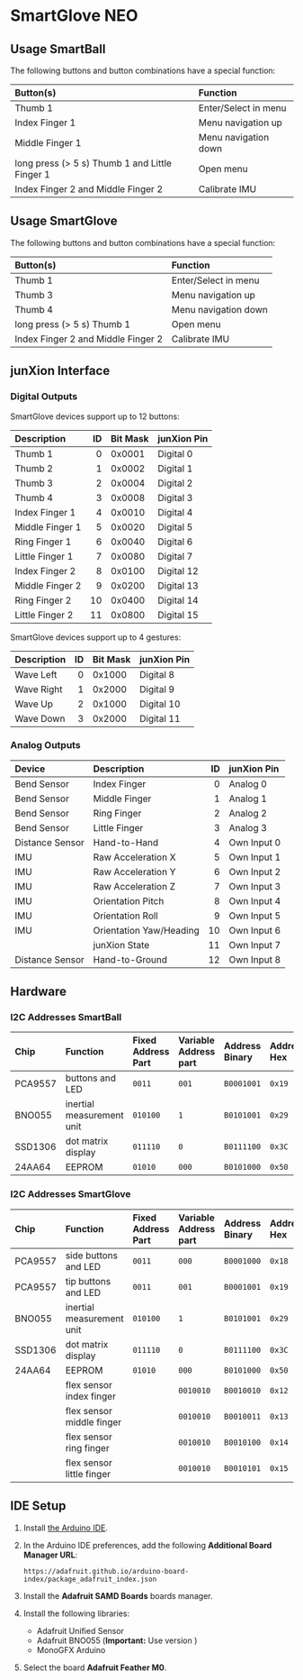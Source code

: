 # SmartGlove NEO

## Usage SmartBall

The following buttons and button combinations have a special function:

| Button(s)                                      | Function             |
|:---------------------------------------------- |:-------------------- |
| Thumb 1                                        | Enter/Select in menu |
| Index Finger 1                                 | Menu navigation up   |
| Middle Finger 1                                | Menu navigation down |
| long press (> 5 s) Thumb 1 and Little Finger 1 | Open menu            |
| Index Finger 2 and Middle Finger 2             | Calibrate IMU        |

## Usage SmartGlove

The following buttons and button combinations have a special function:

| Button(s)                          | Function             |
|:---------------------------------- |:-------------------- |
| Thumb 1                            | Enter/Select in menu |
| Thumb 3                            | Menu navigation up   |
| Thumb 4                            | Menu navigation down |
| long press (> 5 s) Thumb 1         | Open menu            |
| Index Finger 2 and Middle Finger 2 | Calibrate IMU        |

## junXion Interface

### Digital Outputs

SmartGlove devices support up to 12 buttons:

| Description     |  ID | Bit Mask | junXion Pin |
|:--------------- | ---:|:-------- |:----------- |
| Thumb 1         |   0 | 0x0001   | Digital 0   |
| Thumb 2         |   1 | 0x0002   | Digital 1   |
| Thumb 3         |   2 | 0x0004   | Digital 2   |
| Thumb 4         |   3 | 0x0008   | Digital 3   |
| Index Finger 1  |   4 | 0x0010   | Digital 4   |
| Middle Finger 1 |   5 | 0x0020   | Digital 5   |
| Ring Finger 1   |   6 | 0x0040   | Digital 6   |
| Little Finger 1 |   7 | 0x0080   | Digital 7   |
| Index Finger 2  |   8 | 0x0100   | Digital 12  |
| Middle Finger 2 |   9 | 0x0200   | Digital 13  |
| Ring Finger 2   |  10 | 0x0400   | Digital 14  |
| Little Finger 2 |  11 | 0x0800   | Digital 15  |

SmartGlove devices support up to 4 gestures:

| Description     |  ID | Bit Mask | junXion Pin |
|:--------------- | ---:|:-------- |:----------- |
| Wave Left       |   0 | 0x1000   | Digital 8   |
| Wave Right      |   1 | 0x2000   | Digital 9   |
| Wave Up         |   2 | 0x1000   | Digital 10  |
| Wave Down       |   3 | 0x2000   | Digital 11  |

### Analog Outputs

| Device          | Description             |  ID | junXion Pin |
|:--------------- |:----------------------- | ---:|:----------- |
| Bend Sensor     | Index Finger            |   0 | Analog 0    |
| Bend Sensor     | Middle Finger           |   1 | Analog 1    |
| Bend Sensor     | Ring Finger             |   2 | Analog 2    |
| Bend Sensor     | Little Finger           |   3 | Analog 3    |
| Distance Sensor | Hand-to-Hand            |   4 | Own Input 0 |
| IMU             | Raw Acceleration X      |   5 | Own Input 1 |
| IMU             | Raw Acceleration Y      |   6 | Own Input 2 |
| IMU             | Raw Acceleration Z      |   7 | Own Input 3 |
| IMU             | Orientation Pitch       |   8 | Own Input 4 |
| IMU             | Orientation Roll        |   9 | Own Input 5 |
| IMU             | Orientation Yaw/Heading |  10 | Own Input 6 |
|                 | junXion State           |  11 | Own Input 7 |
| Distance Sensor | Hand-to-Ground          |  12 | Own Input 8 |

## Hardware

### I2C Addresses SmartBall

| Chip    | Function                    | Fixed Address Part | Variable Address part | Address Binary | Address Hex |
|:------- |:--------------------------- |:------------------ |:--------------------- |:-------------- |:----------- |
| PCA9557 | buttons and LED             | `0011`             | `001`                 | `B0001001`     | `0x19`      |
| BNO055  | inertial measurement unit   | `010100`           | `1`                   | `B0101001`     | `0x29`      |
| SSD1306 | dot matrix display          | `011110`           | `0`                   | `B0111100`     | `0x3C`      |
| 24AA64  | EEPROM                      | `01010`            | `000`                 | `B0101000`     | `0x50`      |

### I2C Addresses SmartGlove

| Chip    | Function                  | Fixed Address Part | Variable Address part | Address Binary | Address Hex |
|:------- |:------------------------- |:------------------ |:--------------------- |:-------------- |:----------- |
| PCA9557 | side buttons and LED      | `0011`             | `000`                 | `B0001000`     | `0x18`      |
| PCA9557 | tip buttons and LED       | `0011`             | `001`                 | `B0001001`     | `0x19`      |
| BNO055  | inertial measurement unit | `010100`           | `1`                   | `B0101001`     | `0x29`      |
| SSD1306 | dot matrix display        | `011110`           | `0`                   | `B0111100`     | `0x3C`      |
| 24AA64  | EEPROM                    | `01010`            | `000`                 | `B0101000`     | `0x50`      |
|         | flex sensor index finger  |                    | `0010010`             | `B0010010`     | `0x12`      |
|         | flex sensor middle finger |                    | `0010010`             | `B0010011`     | `0x13`      |
|         | flex sensor ring finger   |                    | `0010010`             | `B0010100`     | `0x14`      |
|         | flex sensor little finger |                    | `0010010`             | `B0010101`     | `0x15`      |

## IDE Setup

1. Install [the Arduino IDE][1].
2. In the Arduino IDE preferences, add the following **Additional Board Manager URL**:

   `https://adafruit.github.io/arduino-board-index/package_adafruit_index.json`

3. Install the **Adafruit SAMD Boards** boards manager.
4. Install the following libraries:
   - Adafruit Unified Sensor
   - Adafruit BNO055 (**Important:** Use version )
   - MonoGFX Arduino
5. Select the board **Adafruit Feather M0**.

[1]: https://www.arduino.cc/en/Main/Software
